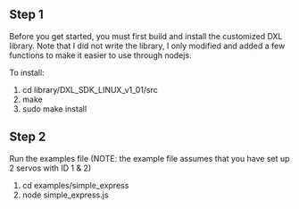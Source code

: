 Step 1
------

Before you get started, you must first build and install the customized 
DXL library. Note that I did not write the library, I only modified and
added a few functions to make it easier to use through nodejs. 

To install:

1)  cd library/DXL_SDK_LINUX_v1_01/src
2)  make
3)  sudo make install


Step 2
------

Run the examples file (NOTE: the example file assumes that you have set
                       up 2 servos with ID 1 & 2)

1) cd examples/simple_express
2) node simple_express.js 
